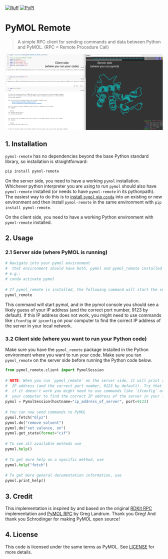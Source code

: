 [![Ruff](https://img.shields.io/endpoint?url=https://raw.githubusercontent.com/astral-sh/ruff/main/assets/badge/v2.json)](https://github.com/astral-sh/ruff)
[![PyPI](https://img.shields.io/pypi/v/pymol-remote?color=blue)](https://pypi.org/project/pymol-remote/)
# PyMOL Remote
> A simple RPC client for sending commands and data between Python and PyMOL.
(RPC = Remote Procedure Call)

![Screenshot of pymol with pymol-remote](./assets/screenshot.png)

## 1. Installation
`pymol-remote` has no dependencies beyond the base Python standard library, so installation is straightforward:
```bash
pip install pymol-remote
```

On the server side, you need to have a working `pymol` installation. Whichever python interpreter you are using to run `pymol` should also have `pymol-remote` installed (or needs to have `pymol-remote` in its pythonpath). The easiest way to do this is to [install `pymol` via `conda`](https://pymol.org/conda/) into an existing or new environment and then install `pymol-remote` in the same environment with `pip install pymol-remote`.

On the client side, you need to have a working Python environment with `pymol-remote` installed.

## 2. Usage
### 2.1 Server side (where PyMOL is running)
```bash
# Navigate into your pymol environment
#  that environment should have both, pymol and pymol_remote installed
# e.g.:
# conda activate pymol

# If pymol_remote is installed, the following command will start the server
pymol_remote
```
This command will start pymol, and in the pymol console you should see a likely guess of your IP address (and the correct port number, 9123 by default).
If this IP address does not work, you might need to use commands like `ifconfig` or `ipconfig` on your computer to find the correct IP address of the server in your local network.

### 3.2 Client side (where you want to run your Python code)
Make sure you have the `pymol_remote` package installed in the Python environment where you want to run your code.
Make sure you ran `pymol_remote` on the server side before running the Python code below.

```python
from pymol_remote.client import PymolSession

# NOTE: When you run `pymol_remote` on the server side, it will print a likely guess of your 
#  IP address (and the correct port number, 9123 by default). Try that IP address first,
#  if it doesn't work you might need to use commands like `ifconfig` or `ipconfig` on
#  your computer to find the correct IP address of the server in your local network.
pymol = PymolSession(hostname="ip_address_of_server", port=9123)
 
# You can now send commands to PyMOL
pymol.fetch("6lyz")
pymol.do("remove solvent")
pymol.do("set valence, on")
pymol.get_state(format="cif")

# To see all available methods use
pymol.help()

# To get more help on a specific method, use
pymol.help("fetch")

# To get more general documentation information, use
pymol.print_help()
```

## 3. Credit
This implementation is inspired by and based on the original [RDKit RPC](https://github.com/rdkit/rdkit/blob/master/rdkit/python/rdkit/Chem/PyMol.py) implementation and [PyMOL RPC](https://github.com/schrodinger/pymol-open-source/blob/9d3061ca58d8b69d7dad74a68fc13fe81af0ff8e/modules/pymol/rpc.py) by Greg Landrum. Thank you Greg! And thank you Schrodinger for making PyMOL open source!

## 4. License
This code is licensed under the same terms as PyMOL. See [LICENSE](./LICENSE) for more details.
